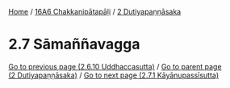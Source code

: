 
[Home](/) / [16A6 Chakkanipātapāḷi](../../16A6.md) / [2 Dutiyapaṇṇāsaka](../2.md)

# 2.7 Sāmaññavagga


[Go to previous page (2.6.10 Uddhaccasutta)](2.6/2.6.10.md) / [Go to parent page (2 Dutiyapaṇṇāsaka)](../2.md) / [Go to next page (2.7.1 Kāyānupassīsutta)](2.7/2.7.1.md)


